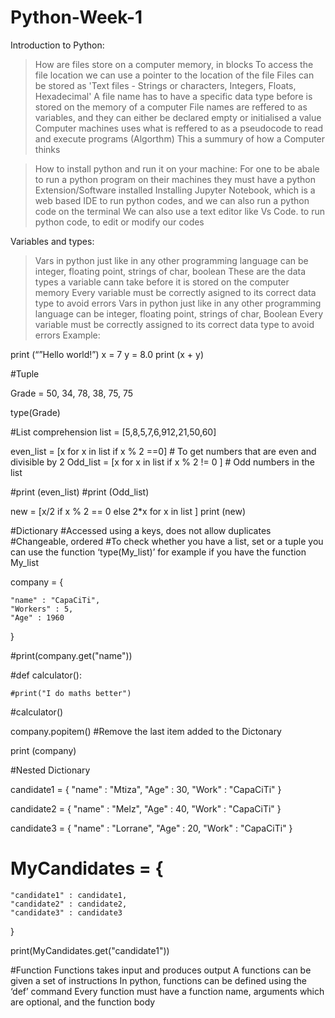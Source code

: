 # Python-Week-1

Introduction to Python:

> How are files store on a computer memory, in blocks
> To access the file location we can use a pointer to the location of the file
> Files can be stored as 'Text files - Strings or characters, Integers, Floats, Hexadecimal'
> A file name has to have a specific data type before is stored on the memory of a computer
> File names are reffered to as variables, and they can either be declared empty or initialised a value
> Computer machines uses what is reffered to as a pseudocode to read and execute programs (Algorthm)
> This a summury of how a Computer thinks

> How to install python and run it on your machine:
> For one to be abale to run a python program on their machines they must have a python Extension/Software installed
> Installing Jupyter Notebook, which is a web based IDE to run python codes, and we can also run a python code on the terminal
> We can also use a text editor like Vs Code. to run python code, to edit or modify our codes

Variables and types:

> Vars in python just like in any other programming language can be integer, floating point, strings of char, boolean
> These are the data types a variable cann take before it is stored on the computer memory
> Every variable must be correctly asigned to its correct data type to avoid errors
> Vars in python just like in any other programming language can be integer, floating point, strings of char, Boolean
Every variable must be correctly assigned to its correct data type to avoid errors
Example:

print (“”Hello world!”)
x = 7
y = 8.0
print (x + y)

#Tuple

Grade = 50, 34, 78, 38, 75, 75

type(Grade)

#List comprehension
list = [5,8,5,7,6,912,21,50,60]

even_list = [x for x in list if x % 2 ==0] # To get numbers that are even and divisible by 2
Odd_list = [x for x in list if x % 2 != 0 ] # Odd numbers in the list

#print (even_list)
#print (Odd_list)

new = [x/2 if x % 2 == 0 else 2*x for x in list ]
print (new)

#Dictionary
#Accessed using a keys, does not allow duplicates
#Changeable, ordered
#To check whether you have a list, set or a tuple you can use the function ‘type(My_list)’ for example if you have the function My_list

company = {

    "name" : "CapaCiTi",
    "Workers" : 5,
    "Age" : 1960
}

#print(company.get("name"))

#def calculator():

    #print("I do maths better")

#calculator()

company.popitem() #Remove the last item added to the Dictonary

print (company)

#Nested Dictionary

candidate1 = {
 "name" : "Mtiza",
 "Age" : 30,
 "Work" : "CapaCiTi"
}

candidate2 = {
    "name" : "Melz",
    "Age" : 40,
    "Work" : "CapaCiTi"
}

candidate3 = {
 "name" : "Lorrane",
 "Age" : 20,
 "Work" : "CapaCiTi"
}

# MyCandidates = {

    "candidate1" : candidate1,
    "candidate2" : candidate2,
    "candidate3" : candidate3
}

print(MyCandidates.get("candidate1"))

#Function
Functions takes input and produces output
A functions can be given a set of instructions
In python, functions can be defined using the ‘def’ command
Every function must have a function name, arguments which are optional, and the function body
